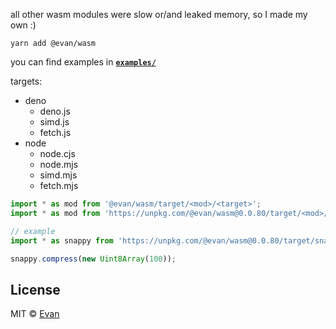 all other wasm modules were slow or/and leaked memory, so I made my own :)

`yarn add @evan/wasm`

you can find examples in [**`examples/`**](https://github.com/evanwashere/wasm/tree/master/examples)

targets:
- deno
  - deno.js
  - simd.js
  - fetch.js
- node
  - node.cjs
  - node.mjs
  - simd.mjs
  - fetch.mjs

```js
import * as mod from '@evan/wasm/target/<mod>/<target>';
import * as mod from 'https://unpkg.com/@evan/wasm@0.0.80/target/<mod>/<target>';

// example
import * as snappy from 'https://unpkg.com/@evan/wasm@0.0.80/target/snappy/deno.js';

snappy.compress(new Uint8Array(100));
```

## License

MIT © [Evan](https://github.com/evanwashere)